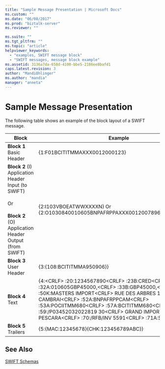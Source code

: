 ```yaml
---
title: "Sample Message Presentation | Microsoft Docs"
ms.custom: ""
ms.date: "06/08/2017"
ms.prod: "biztalk-server"
ms.reviewer: ""

ms.suite: ""
ms.tgt_pltfrm: ""
ms.topic: "article"
helpviewer_keywords: 
  - "examples, SWIFT message block"
  - "SWIFT messages, message block example"
ms.assetid: 3136a7da-658d-4100-bbe5-2186ee8bafd1
caps.latest.revision: 3
author: "MandiOhlinger"
ms.author: "mandia"
manager: "anneta"
---
```

# Sample Message Presentation
The following table shows an example of the block layout of a SWIFT message.  
  
|Block|Example|  
|-----------|-------------|  
|**Block 1** Basic Header|{1:F01BCITITMMAXXX0012000123}|  
|**Block 2** (I) Application Header Input (to SWIFT)<br /><br /> Or<br /><br /> **Block 2** (O) Application Header Output (from SWIFT)|{2:I103VBOEATWWXXXXN} Or {2:O1030840010605BNPAFRPPAXXX00120078960106051051U3|  
|**Block 3** User Header|{3:{108:BCITITMMA950906}}|  
|**Block 4** Text|{4:\<CRLF\> :20:1234567890\<CRLF\> :23B:CRED\<CRLF\> :32A:010605GBP45000,\<CRLF\> :33B:GBP45000,\<CRLF\> :50K:MASTERS IMPORT\<CRLF\> RUE DES ARBRES 119\<CRLF\> CAMBRAI\<CRLF\> :52A:BNPAFRPPCAM\<CRLF\> :53A:POCIITMM680\<CRLF\> :57A:BCITITMM680\<CRLF\> :59:/P03452032022819 30\<CRLF\> GRAND IMPORT\<CRLF\> PESCARA\<CRLF\> :70:/RFB/INV 5591\<CRLF\> :71A:SHA\<CRLF\> -}|  
|**Block 5** Trailers|{5:{MAC:12345678}{CHK:123456789ABC}}|  
  
## See Also  
 [SWIFT Schemas](../../adapters-and-accelerators/accelerator-swift/swift-schemas.md)